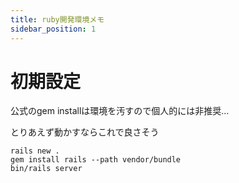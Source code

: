 ```yaml
---
title: ruby開発環境メモ
sidebar_position: 1
---
```


# 初期設定
公式のgem installは環境を汚すので個人的には非推奨...

とりあえず動かすならこれで良さそう
```
rails new .
gem install rails --path vendor/bundle
bin/rails server
```

